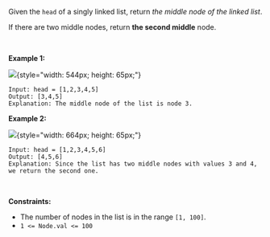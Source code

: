 Given the `head` of a singly linked list, return *the middle node of the
linked list*.

If there are two middle nodes, return **the second middle** node.

 

**Example 1:**

![](https://assets.leetcode.com/uploads/2021/07/23/lc-midlist1.jpg){style="width: 544px; height: 65px;"}

    Input: head = [1,2,3,4,5]
    Output: [3,4,5]
    Explanation: The middle node of the list is node 3.

**Example 2:**

![](https://assets.leetcode.com/uploads/2021/07/23/lc-midlist2.jpg){style="width: 664px; height: 65px;"}

    Input: head = [1,2,3,4,5,6]
    Output: [4,5,6]
    Explanation: Since the list has two middle nodes with values 3 and 4, we return the second one.

 

**Constraints:**

-   The number of nodes in the list is in the range `[1, 100]`.
-   `1 <= Node.val <= 100`
